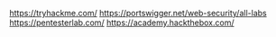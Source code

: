 
https://tryhackme.com/ 
https://portswigger.net/web-security/all-labs 
https://pentesterlab.com/ 
https://academy.hackthebox.com/